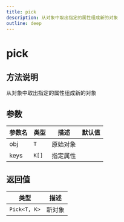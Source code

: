 ```yaml
---
title: pick
description: 从对象中取出指定的属性组成新的对象
outline: deep
---
```


# pick

## 方法说明

从对象中取出指定的属性组成新的对象

## 参数

| 参数名 | 类型 | 描述 | 默认值 |
| --- | --- | --- | --- |
| obj | `T` | 原始对象 |  |
| keys | `K[]` | 指定属性 |  |

## 返回值

| 类型 | 描述 |
| --- | --- |
| `Pick<T, K>` | 新对象 |
